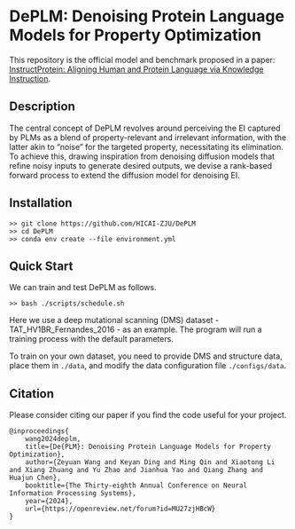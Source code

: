 # DePLM: Denoising Protein Language Models for Property Optimization

This repository is the official model and benchmark proposed in a paper: [InstructProtein: Aligning Human and Protein Language via Knowledge Instruction](https://neurips.cc/virtual/2024/poster/95517).

## Description

The central concept of DePLM revolves around perceiving the EI captured by PLMs as a blend of property-relevant and irrelevant information, with the latter akin to “noise” for the targeted property, necessitating its elimination. To achieve this, drawing inspiration from denoising diffusion models that refine noisy inputs to generate desired outputs, we devise a rank-based forward process to extend the diffusion model for denoising EI.

## Installation

```
>> git clone https://github.com/HICAI-ZJU/DePLM
>> cd DePLM
>> conda env create --file environment.yml
```

## Quick Start

We can train and test DePLM as follows.

```
>> bash ./scripts/schedule.sh
```

Here we use a deep mutational scanning (DMS) dataset - TAT_HV1BR_Fernandes_2016 - as an example. The program will run a training process with the default parameters.

To train on your own dataset, you need to provide DMS and structure data, place them in `./data`, and modify the data configuration file `./configs/data`.

## Citation

Please consider citing our paper if you find the code useful for your project.

```
@inproceedings{
    wang2024deplm,
    title={De{PLM}: Denoising Protein Language Models for Property Optimization},
    author={Zeyuan Wang and Keyan Ding and Ming Qin and Xiaotong Li and Xiang Zhuang and Yu Zhao and Jianhua Yao and Qiang Zhang and Huajun Chen},
    booktitle={The Thirty-eighth Annual Conference on Neural Information Processing Systems},
    year={2024},
    url={https://openreview.net/forum?id=MU27zjHBcW}
}
```